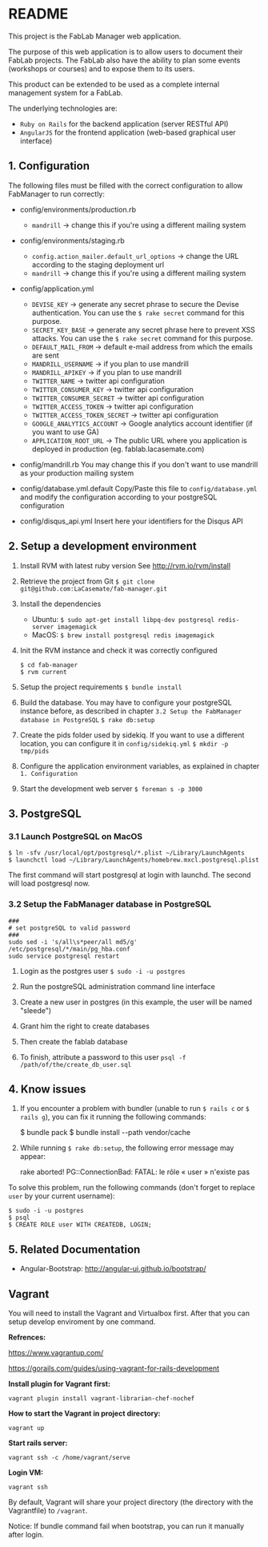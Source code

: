 # README

This project is the FabLab Manager web application.

The purpose of this web application is to allow users to document their FabLab projects. The FabLab also have the ability 
to plan some events (workshops or courses) and to expose them to its users.

This product can be extended to be used as a complete internal management system for a FabLab.

The underlying technologies are:
- `Ruby on Rails` for the backend application (server RESTful API)
- `AngularJS` for the frontend application (web-based graphical user interface)



## 1. Configuration

The following files must be filled with the correct configuration to allow FabManager to run correctly:

- config/environments/production.rb
	- `mandrill` -> change this if you're using a different mailing system
	
- config/environments/staging.rb
	- `config.action_mailer.default_url_options` -> change the URL according to the staging deployment url 
	- `mandrill` -> change this if you're using a different mailing system

- config/application.yml
	- `DEVISE_KEY` -> generate any secret phrase to secure the Devise authentication. You can use the `$ rake secret` command for this purpose. 
	- `SECRET_KEY_BASE` -> generate any secret phrase here to prevent XSS attacks. You can use the `$ rake secret` command for this purpose.
	- `DEFAULT_MAIL_FROM` -> default e-mail address from which the emails are sent 
	- `MANDRILL_USERNAME` -> if you plan to use mandrill
	- `MANDRILL_APIKEY` -> if you plan to use mandrill
	- `TWITTER_NAME` -> twitter api configuration
	- `TWITTER_CONSUMER_KEY` -> twitter api configuration
	- `TWITTER_CONSUMER_SECRET` -> twitter api configuration
	- `TWITTER_ACCESS_TOKEN` -> twitter api configuration
	- `TWITTER_ACCESS_TOKEN_SECRET` -> twitter api configuration
	- `GOOGLE_ANALYTICS_ACCOUNT` -> Google analytics account identifier (if you want to use GA)
	- `APPLICATION_ROOT_URL` -> The public URL where you application is deployed in production (eg. fablab.lacasemate.com)

- config/mandrill.rb
	You may change this if you don't want to use mandrill as your production mailing system

- config/database.yml.default
	Copy/Paste this file to `config/database.yml` and modify the configuration according to your postgreSQL configuration

- config/disqus_api.yml
	Insert here your identifiers for the Disqus API



## 2. Setup a development environment

1. Install RVM with latest ruby version
	See http://rvm.io/rvm/install
  
2. Retrieve the project from Git
	`$ git clone git@github.com:LaCasemate/fab-manager.git`

3. Install the dependencies
	- Ubuntu: `$ sudo apt-get install libpq-dev postgresql redis-server imagemagick`
	- MacOS: `$ brew install postgresql redis imagemagick`
   
4. Init the RVM instance and check it was correctly configured 
	```
	$ cd fab-manager
	$ rvm current
	```
  
5. Setup the project requirements
	`$ bundle install`
  
6. Build the database. You may have to configure your postgreSQL instance before, as described in chapter `3.2 Setup the FabManager database in PostgreSQL`
	`$ rake db:setup`
  
7. Create the pids folder used by sidekiq. If you want to use a different location, you can configure it in `config/sidekiq.yml`
   	`$ mkdir -p tmp/pids`
  
8. Configure the application environment variables, as explained in chapter `1. Configuration`
  
9. Start the development web server
	`$ foreman s -p 3000`



## 3. PostgreSQL

### 3.1 Launch PostgreSQL on MacOS 
	
	$ ln -sfv /usr/local/opt/postgresql/*.plist ~/Library/LaunchAgents
	$ launchctl load ~/Library/LaunchAgents/homebrew.mxcl.postgresql.plist
	
  The first command will start postgresql at login with launchd. The second will load postgresql now.

### 3.2 Setup the FabManager database in PostgreSQL

```
###
# set postgreSQL to valid password
###
sudo sed -i 's/all\s*peer/all md5/g' /etc/postgresql/*/main/pg_hba.conf
sudo service postgresql restart
```

1. Login as the postgres user
	`$ sudo -i -u postgres`

2. Run the postgreSQL administration command line interface
3. Create a new user in postgres (in this example, the user will be named "sleede")
4. Grant him the right to create databases
5. Then create the fablab database
6. To finish, attribute a password to this user
`psql -f /path/of/the/create_db_user.sql`
  

## 4. Know issues

1. If you encounter a problem with bundler (unable to run `$ rails c` or `$ rails g`), you can fix it running the following commands:

	  $ bundle pack
	  $ bundle install --path vendor/cache
	
2. While running `$ rake db:setup`, the following error message may appear:
  
    rake aborted!
    PG::ConnectionBad: FATAL:  le rôle « user » n'existe pas
  
To solve this problem, run the following commands (don't forget to replace `user` by your current username):

    $ sudo -i -u postgres
    $ psql
    $ CREATE ROLE user WITH CREATEDB, LOGIN;

## 5. Related Documentation
- Angular-Bootstrap: http://angular-ui.github.io/bootstrap/

## Vagrant

You will need to install the Vagrant and Virtualbox first. After that you can setup develop enviroment by one command.

**Refrences:**

https://www.vagrantup.com/

https://gorails.com/guides/using-vagrant-for-rails-development

**Install plugin for Vagrant first:**

```
vagrant plugin install vagrant-librarian-chef-nochef
```

**How to start the Vagrant in project directory:**

```
vagrant up
```

**Start rails server:**
```
vagrant ssh -c /home/vagrant/serve
```

**Login VM:**
```
vagrant ssh
```

By default, Vagrant will share your project directory (the directory with the Vagrantfile) to `/vagrant`.

Notice: If bundle command fail when bootstrap, you can run it manually after login.
